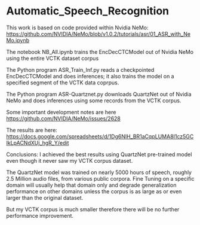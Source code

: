 # Automatic_Speech_Recognition

This work is based on code provided within Nvidia NeMo: https://github.com/NVIDIA/NeMo/blob/v1.0.2/tutorials/asr/01_ASR_with_NeMo.ipynb

The notebook NB_All.ipynb trains the EncDecCTCModel out of Nvidia NeMo using the entire VCTK dataset corpus 

The Python program ASR_Train_Inf.py reads a checkpointed  EncDecCTCModel and does inferences; it also trains the model on a specified segment of 
the VCTK data coprpus.

The Python program ASR-Quartznet.py downloads QuartzNet out of Nvidia NeMo and does inferences using some records from the VCTK corpus. 

Some important development notes are here https://github.com/NVIDIA/NeMo/issues/2628

The results are here: https://docs.google.com/spreadsheets/d/1Dg6NlH_BR1aCqpLUMA8I1cz5GCIkLpACNdXUj_hgR_Y/edit

Conclusions:
I achieved the best results using QuartzNet pre-trained model even though it never saw my VCTK corpus dataset. 

The QuartzNet model was trained on nearly 5000 hours of speech, roughly 2.5 Million audio files, from various public corpora. 
Fine Tuning on a specific domain will usually help that domain only and degrade generalization performance on other domains 
unless the corpus is as large as or even larger than the original dataset.

But my VCTK corpus is much smaller therefore there will be no further performance improvement.

